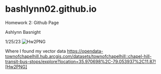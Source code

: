 # bashlynn02.github.io
Homework 2: Github Page

Ashlynn Basnight

1/25/23
![Hw2PNG](https://user-images.githubusercontent.com/122315744/214758694-cafc585b-b542-4c54-b3e4-a4b71fadf7de.png)


Where I found my vector data
https://opendata-townofchapelhill.hub.arcgis.com/datasets/townofchapelhill::chapel-hill-transit-bus-stops/explore?location=35.970698%2C-79.053937%2C11.87![Hw2PNG]
